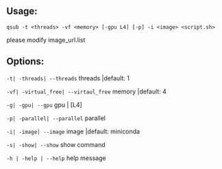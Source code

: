 ## Usage:
```qsub -t <threads> -vf <memory> [-gpu L4] [-p] -i <image> <script.sh>```

please modify image_url.list
## Options:
`-t| -threads| --threads` threads |default: 1

`-vf| -virtual_free| --virtaul_free` memory |default: 4

`-g| -gpu| --gpu` gpu | [L4]

`-p| -parallel| --parallel` parallel

`-i| -image| --image` image |default: miniconda

`-s| -show| --show` show command

`-h | -help | --help` help message
